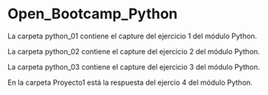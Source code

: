 # Open_Bootcamp_Python
La carpeta python_01 contiene el capture del ejercicio 1 del módulo Python.

La carpeta python_02 contiene el capture del ejercicio 2 del módulo Python.

La carpeta python_03 contiene el capture del ejercicio 3 del módulo Python.

En la carpeta Proyecto1 está la respuesta del ejercio 4 del módulo Python.
